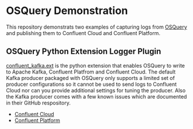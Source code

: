 # OSQuery Demonstration

This repository demonstrats two examples of capturing logs from [OSQuery](https://osquery.readthedocs.io/en/stable/) and publishing them to Confluent Cloud and Confluent Platform.

## OSQuery Python Extension Logger Plugin

[confluent_kafka.ext](../confluent_kafka.ext) is the python extension that enables OSQuery to write to Apache Kafka, Confluent Platfrom and Confluent Cloud. The default Kafka producer packaged with OSQuery only supports a limited set of producer configurations so it cannot be used to send logs to Confluent Cloud nor can you provide additional settings for tuning the producer. Also the Kafka producer comes with a few known issues which are documented in their GitHub respository.

* [Confluent Cloud](cloud/README.md)
* [Confluent Platform](cp/README.md)
